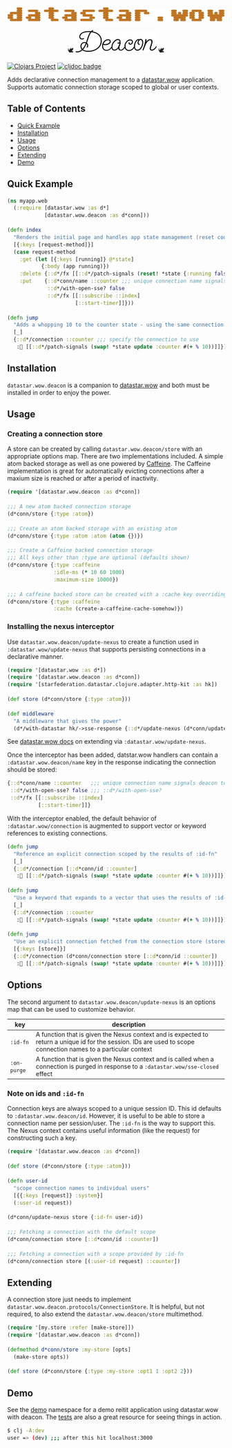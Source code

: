 <p align="center">
  <br><br>
  <img src="datastar.wow.png" />
  <br><br>
  🕊
  <picture>
    <source media="(prefers-color-scheme: dark)" srcset="deacon-light.png">
    <img alt="Deacon" src="deacon-dark.png">
  </picture>
  🕊
</p>

[![Clojars Project](https://img.shields.io/clojars/v/com.github.brianium/datastar.wow.deacon.svg)](https://clojars.org/com.github.brianium/datastar.wow.deacon)
[![cljdoc badge](https://cljdoc.org/badge/com.github.brianium/datastar.wow.deacon)](https://cljdoc.org/d/com.github.brianium/datastar.wow.deacon)

Adds declarative connection management to a [datastar.wow](https://github.com/brianium/datastar.wow) application. Supports automatic connection storage scoped to global or user contexts.

## Table of Contents

- [Quick Example](#quick-example)
- [Installation](#installation)
- [Usage](#usage)
- [Options](#options)
- [Extending](#extending)
- [Demo](#demo)

## Quick Example

``` clojure
(ns myapp.web
  (:require [datastar.wow :as d*]
            [datastar.wow.deacon :as d*conn]))

(defn index
  "Renders the initial page and handles app state management (reset counter and start the timer)"
  [{:keys [request-method]}]
  (case request-method
    :get (let [{:keys [running]} @*state]
           {:body (app running)})
    :delete {::d*/fx [[::d*/patch-signals (reset! *state {:running false :counter 0})]]}
    :put    {::d*conn/name ::counter ;;; unique connection name signals deacon to store
             ::d*/with-open-sse? false
             ::d*/fx [[::subscribe ::index]
                      [::start-timer]]}))
					  
(defn jump
  "Adds a whopping 10 to the counter state - using the same connection established via index"
  [_]
  {::d*/connection ::counter ;;; specify the connection to use
   :🚀 [[::d*/patch-signals (swap! *state update :counter #(+ % 10))]]})
```

## Installation

`datastar.wow.deacon` is a companion to [datastar.wow](https://github.com/brianium/datastar.wow) and both must be installed in order to enjoy the power.

## Usage

### Creating a connection store

A store can be created by calling `datastar.wow.deacon/store` with an appropriate options map. There are two implementations included. A simple atom backed storage as well as one
powered by [Caffeine](https://github.com/ben-manes/caffeine). The Caffeine implementation is great for automatically evicting connections after a maxium size is reached or after
a period of inactivity.

``` clojure
(require '[datastar.wow.deacon :as d*conn])

;;; A new atom backed connection storage
(d*conn/store {:type :atom})

;;; Create an atom backed storage with an existing atom
(d*conn/store {:type :atom :atom (atom {})})

;;; Create a Caffeine backed connection storage
;;; All keys other than :type are optional (defaults shown)
(d*conn/store {:type :caffeine
               :idle-ms (* 10 60 1000)
			   :maximum-size 10000})
			   
;;; A caffeine backed store can be created with a :cache key overriding all other settings
(d*conn/store {:type :caffeine
               :cache (create-a-caffeine-cache-somehow)})
```

### Installing the nexus interceptor

Use `datastar.wow.deacon/update-nexus` to create a function used in `:datastar.wow/update-nexus` that supports persisting connections in a declarative manner.

``` clojure
(require '[datastar.wow :as d*])
(require '[datastar.wow.deacon :as d*conn])
(require '[starfederation.datastar.clojure.adapter.http-kit :as hk])

(def store (d*conn/store {:type :atom}))

(def middleware
  "A middleware that gives the power"
  (d*/with-datastar hk/->sse-response {::d*/update-nexus (d*conn/update-nexus store)}))
```

See [datastar.wow docs](https://github.com/brianium/datastar.wow?tab=readme-ov-file#extending) on extending via `:datastar.wow/update-nexus`.

Once the interceptor has been added, datstar.wow handlers can contain a `:datastar.wow.deacon/name` key in the response indicating the connection should be stored:

``` clojure
{::d*conn/name ::counter   ;;; unique connection name signals deacon to store
 ::d*/with-open-sse? false ;;; ::d*/with-open-sse? 
 ::d*/fx [[::subscribe ::index]
          [::start-timer]]}
```

With the interceptor enabled, the default behavior of `:datastar.wow/connection` is augmented to support vector or keyword references to existing connections.

``` clojure
(defn jump
  "Reference an explicit connection scoped by the results of :id-fn"
  [_]
  {::d*/connection [::d*conn/id ::counter]
   :🚀 [[::d*/patch-signals (swap! *state update :counter #(+ % 10))]]})
   
(defn jump
  "Use a keyword that expands to a vector that uses the results of :id-fn"
  [_]
  {::d*/connection ::counter
   :🚀 [[::d*/patch-signals (swap! *state update :counter #(+ % 10))]]})
   
(defn jump
  "Use an explicit connection fetched from the connection store (stored on the request here)"
  [{:keys [store]}]
  {::d*/connection (d*conn/connection store [::d*conn/id ::counter])
   :🚀 [[::d*/patch-signals (swap! *state update :counter #(+ % 10))]]})
```

## Options

The second argument to `datastar.wow.deacon/update-nexus` is an options map that can be used to customize behavior.

| key         | description                                                                                                                                                      |
| ------------| ---------------------------------------------------------------------------------------------------------------------------------------------------------------- |
| `:id-fn`    | A function that is given the Nexus context and is expected to return a unique id for the session. IDs are used to scope connection names to a particular context |
| `:on-purge` | A function that is given the Nexus context and is called when a connection is purged in response to a `:datastar.wow/sse-closed` effect                          |

### Note on ids and `:id-fn`

Connection keys are always scoped to a unique session ID. This id defaults to `:datastar.wow.deacon/id`. However, it is useful to be able to store a connection name per session/user.
The `:id-fn` is the way to support this. The Nexus context contains useful information (like the request) for constructing such a key.

``` clojure
(require '[datastar.wow.deacon :as d*conn])

(def store (d*conn/store {:type :atom}))

(defn user-id
  "scope connection names to individual users"
  [{{:keys [request]} :system}]
  (:user-id request))

(d*conn/update-nexus store {:id-fn user-id})

;;; Fetching a connection with the default scope
(d*conn/connection store [::d*conn/id ::counter])

;;; Fetching a connection with a scope provided by :id-fn
(d*conn/connection store [(:user-id request) ::counter])
```

## Extending

A connection store just needs to implement `datastar.wow.deacon.protocols/ConnectionStore`. It is helpful, but not required, to also extend the `datastar.wow.deacon/store` multimethod.

``` clojure
(require '[my.store :refer [make-store]])
(require '[datastar.wow.deacon :as d*conn])

(defmethod d*conn/store :my-store [opts]
  (make-store opts))
  
(def store (d*conn/store {:type :my-store :opt1 1 :opt2 2}))
```

## Demo

See the [demo](dev/src/demo) namespace for a demo reitit application using datastar.wow with deacon. The [tests](test/src/datastar/wow/deacon_test.clj) are also a great resource for seeing things in action.

``` bash
$ clj -A:dev
user => (dev) ;;; after this hit localhost:3000
```
